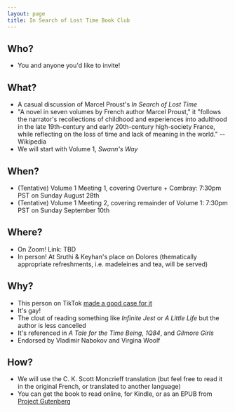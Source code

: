 ```yaml
---
layout: page
title: In Search of Lost Time Book Club
---
```


## Who? 
- You and anyone you'd like to invite!

## What?
- A casual discussion of Marcel Proust's _In Search of Lost Time_
- "A novel in seven volumes by French author Marcel Proust," it "follows the narrator's recollections of childhood and experiences into adulthood in the late 19th-century and early 20th-century high-society France, while reflecting on the loss of time and lack of meaning in the world." -- Wikipedia
- We will start with Volume 1, _Swann's Way_

## When? 
- (Tentative) Volume 1 Meeting 1, covering Overture + Combray: 7:30pm PST on Sunday August 28th 
- (Tentative) Volume 1 Meeting 2, covering remainder of Volume 1: 7:30pm PST on Sunday September 10th

## Where?
- On Zoom! Link: TBD
- In person! At Sruthi & Keyhan's place on Dolores (thematically appropriate refreshments, i.e. madeleines and tea, will be served) 

## Why? 
- This person on TikTok [made a good case for it](https://www.tiktok.com/t/ZTRUS56vF/?k=1)
- It's gay!
- The clout of reading something like _Infinite Jest_ or _A Little  Life_ but the author is less cancelled
- It's referenced in _A Tale for the Time Being_, _1Q84_, and _Gilmore Girls_
- Endorsed by Vladimir Nabokov and Virgina Woolf

## How? 
- We will use the C. K. Scott Moncrieff translation (but feel free to read it in the original French, or translated to another language)
- You can get the book to read online, for Kindle, or as an EPUB from [Project Gutenberg](https://www.gutenberg.org/ebooks/7178)
